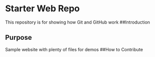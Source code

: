 # Starter Web Repo
This repository is for showing how Git and GitHub work
##Introduction

## Purpose
Sample website with plenty of files for demos
##How to Contribute